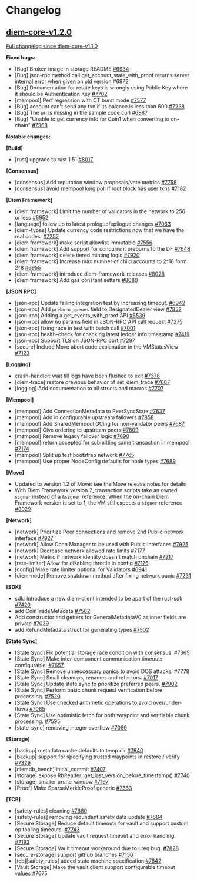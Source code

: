 # Changelog

## [diem-core-v1.2.0](https://github.com/diem/diem/tree/diem-core-v1.2.0)

[Full changelog since diem-core-v1.1.0](https://github.com/diem/diem/compare/diem-core-v1.1.0...diem-core-v1.2.0)

**Fixed bugs:**

- \[Bug\] Broken image in storage README [\#6934](https://github.com/diem/diem/issues/6934)
- \[Bug\] json-rpc method call get\_account\_state\_with\_proof returns server internal error when given an old version [\#6872](https://github.com/diem/diem/issues/6872)
- \[Bug\] Documentation for rotate keys is wrongly using Public Key where it should be Authentication Key [\#7702](https://github.com/diem/diem/issues/7702)
- \[mempool\] Perf regression with CT burst mode [\#7577](https://github.com/diem/diem/issues/7577)
- \[Bug\] account can't send any txn if its balance is less than 600 [\#7238](https://github.com/diem/diem/issues/7238)
- \[Bug\] The url is missing in the sample code curl [\#6887](https://github.com/diem/diem/issues/6887)
- \[Bug\] "Unable to get currency info for Coin1 when converting to on-chain" [\#7368](https://github.com/diem/diem/issues/7368)


**Notable changes:**

**[Build]**

- [rust] upgrade to rust 1.51 [\#8017](https://github.com/diem/diem/pull/8017)

**[Consensus]**

- [consensus] Add reputation window proposals/vote metrics [\#7758](https://github.com/diem/diem/pull/7758)
- [consensus] avoid mempool long poll if root block has user txns [\#7182](https://github.com/diem/diem/pull/7182)

**[Diem Framework]**

- [diem framework] Limit the number of validators in the network to 256 or less [\#6952](https://github.com/diem/diem/pull/6952)
- [language] follow up to latest prologue/epilogue changes [\#7063](https://github.com/diem/diem/pull/7063)
- [diem-types] Update currency code restrictions now that we have the real codes. [\#7252](https://github.com/diem/diem/pull/7252)
- [diem framework] make script allowlist immutable [\#7556](https://github.com/diem/diem/pull/7556)
- [diem framework] Add support for concurrent preburns to the DF [\#7648](https://github.com/diem/diem/pull/7648)
- [diem framework] delete tiered minting logic [\#7920](https://github.com/diem/diem/pull/7920)
- [diem framework] Increase max number of child accounts to 2^16 form 2^8 [\#6955](https://github.com/diem/diem/pull/6955)
- [diem framework] introduce diem-framework-releases [\#8028](https://github.com/diem/diem/pull/8028)
- [diem framework] Add gas constant setters  [\#8080](https://github.com/diem/diem/pull/8080)

**[JSON RPC]**

- [json-rpc] Update failing integration test by increasing timeout. [\#6942](https://github.com/diem/diem/pull/6942)
- [json-rpc] Add `preburn_queues` field to DesignatedDealer view [\#7852](https://github.com/diem/diem/pull/7852)
- [json-rpc] Adding a get_events_with_proof API [\#6539](https://github.com/diem/diem/pull/6539)
- [json-rpc] allow no params field in JSON-RPC API call request [\#7275](https://github.com/diem/diem/pull/7275)
- [json-rpc] fixing race in test with batch call [\#7001](https://github.com/diem/diem/pull/7001)
- [json-rpc] health-check for checking latest ledger info timestamp [\#7419](https://github.com/diem/diem/pull/7419)
- [json-rpc] Support TLS on JSON-RPC port [\#7297](https://github.com/diem/diem/pull/7297)
- [secure] Include Move abort code explanation in the VMStatusView [\#7123](https://github.com/diem/diem/pull/7123)

**[Logging]**

- crash-handler: wait till logs have been flushed to exit [\#7378](https://github.com/diem/diem/pull/7378)
- [diem-trace] restore previous behavior of set_diem_trace [\#7667](https://github.com/diem/diem/pull/7667)
- [logging] Add documentation to all structs and macros [\#7707](https://github.com/diem/diem/pull/7707)

**[Mempool]**

- [mempool] Add ConnectionMetadata to PeerSyncState [\#7637](https://github.com/diem/diem/pull/7637)
- [mempool] Add in configurable upstream failovers [\#7858](https://github.com/diem/diem/pull/7858)
- [mempool] Add SharedMempool GCing for non-validator peers [\#7687](https://github.com/diem/diem/pull/7687)
- [mempool] Give ordering to upstream peers [\#7809](https://github.com/diem/diem/pull/7809)
- [mempool] Remove legacy failover logic [\#7690](https://github.com/diem/diem/pull/7690)
- [mempool] return accepted for submitting same transaction in mempool [\#7174](https://github.com/diem/diem/pull/7174)
- [mempool] Split up test bootstrap network [\#7765](https://github.com/diem/diem/pull/7765)
- [mempool] Use proper NodeConfig defaults for node types [\#7689](https://github.com/diem/diem/pull/7689)

**[Move]**

- Updated to version 1.2 of Move: see the Move release notes for details
- With Diem Framework version 2, transaction scripts take an owned `signer` instead of a `&signer` reference. When the on-chain Diem Framework version is set to 1, the VM still expects a `signer` reference [\#8029](https://github.com/diem/diem/pull/8029)

**[Network]**

- [network] Prioritize Peer connections and remove 2nd Public network interface [\#7927](https://github.com/diem/diem/pull/7927)
- [network] Allow Conn Manager to be used with Public interfaces [\#7925](https://github.com/diem/diem/pull/7925)
- [network] Decrease network allowed rate limits [\#7177](https://github.com/diem/diem/pull/7177)
- [network] Metric if network identity doesn't match onchain [\#7217](https://github.com/diem/diem/pull/7217)
- [rate-limiter] Allow for disabling throttle in config [\#7176](https://github.com/diem/diem/pull/7176)
- [config] Make rate limiter optional for Validators [\#6941](https://github.com/diem/diem/pull/6941)
- [diem-node] Remove shutdown method after fixing network panic [\#7231](https://github.com/diem/diem/pull/7231)

**[SDK]**

- sdk: introduce a new diem-client intended to be apart of the rust-sdk [\#7420](https://github.com/diem/diem/pull/7420)
- add CoinTradeMetadata [\#7582](https://github.com/diem/diem/pull/7582)
- Add constructor and getters for GeneralMetadataV0 as inner fields are private [\#7039](https://github.com/diem/diem/pull/7039)
- add RefundMetadata struct for generating types [\#7502](https://github.com/diem/diem/pull/7502)

**[State Sync]**

- [State Sync] Fix potential storage race condition with consensus. [\#7365](https://github.com/diem/diem/pull/7365)
- [State Sync] Make inter-component communication timeouts configurable. [\#7657](https://github.com/diem/diem/pull/7657)
- [State Sync] Remove unneccessary panics to avoid DOS attacks. [\#7778](https://github.com/diem/diem/pull/7778)
- [State Sync] Small cleanups, renames and refactors. [\#7017](https://github.com/diem/diem/pull/7017)
- [State Sync] Update state sync to prioritize preferred peers. [\#7902](https://github.com/diem/diem/pull/7902)
- [State Sync] Perform basic chunk request verification before processing. [\#7520](https://github.com/diem/diem/pull/7520)
- [State Sync] Use checked arithmetic operations to avoid over/under-flows [\#7065](https://github.com/diem/diem/pull/7065)
- [State Sync] Use optimistic fetch for both waypoint and verifiable chunk processing. [\#7595](https://github.com/diem/diem/pull/7595)
- [state-sync] removing integer overflow [\#7060](https://github.com/diem/diem/pull/7060)

**[Storage]**

- [backup] metadata cache defaults to temp dir [\#7940](https://github.com/diem/diem/pull/7940)
- [backup] support for specifying trusted waypoints in restore / verify [\#7329](https://github.com/diem/diem/pull/7329)
- [diemdb_bench] initial_commit [\#7407](https://github.com/diem/diem/pull/7407)
- [storage] expose RbReader::get_last_version_before_timestamp() [\#7740](https://github.com/diem/diem/pull/7740)
- [storage] smaller prune_window [\#7197](https://github.com/diem/diem/pull/7197)
- [Proof] Make SparseMerkleProof generic [\#7363](https://github.com/diem/diem/pull/7363)

**[TCB]**

- [safety-rules] cleaning [\#7680](https://github.com/diem/diem/pull/7680)
- [safety-rules] removing redundant safety data update [\#7684](https://github.com/diem/diem/pull/7684)
- [Secure Storage] Reduce default timeouts for vault and support custom op tooling timeouts. [\#7743](https://github.com/diem/diem/pull/7743)
- [Secure Storage] Update vault request timeout and error handling. [\#7193](https://github.com/diem/diem/pull/7193)
- [Secure Storage] Vault timeout workaround due to ureq bug. [\#7828](https://github.com/diem/diem/pull/7828)
- [secure-storage] support github branches [\#7150](https://github.com/diem/diem/pull/7150)
- [tcb][safety_rules] added state machine specification [\#7842](https://github.com/diem/diem/pull/7842)
- [Vault Storage] Make the vault client support configurable timeout values [\#7675](https://github.com/diem/diem/pull/7675)
